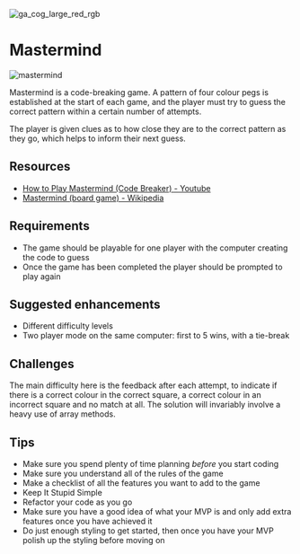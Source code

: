 ![ga_cog_large_red_rgb](https://cloud.githubusercontent.com/assets/40461/8183776/469f976e-1432-11e5-8199-6ac91363302b.png)

# Mastermind

![mastermind](https://media.git.generalassemb.ly/user/15120/files/da59cd00-fec9-11e8-85e7-013d3493c247)

Mastermind is a code-breaking game. A pattern of four colour pegs is established at the start of each game, and the player must try to guess the correct pattern within a certain number of attempts.

The player is given clues as to how close they are to the correct pattern as they go, which helps to inform their next guess.

## Resources

- [How to Play Mastermind (Code Breaker) - Youtube](https://www.youtube.com/watch?v=XwuwWTH39ac)
- [Mastermind (board game) - Wikipedia](<https://en.wikipedia.org/wiki/Mastermind_(board_game)>)

## Requirements

- The game should be playable for one player with the computer creating the code to guess
- Once the game has been completed the player should be prompted to play again

## Suggested enhancements

- Different difficulty levels
- Two player mode on the same computer: first to 5 wins, with a tie-break

## Challenges

The main difficulty here is the feedback after each attempt, to indicate if there is a correct colour in the correct square, a correct colour in an incorrect square and no match at all. The solution will invariably involve a heavy use of array methods.

## Tips

- Make sure you spend plenty of time planning _before_ you start coding
- Make sure you understand all of the rules of the game
- Make a checklist of all the features you want to add to the game
- Keep It Stupid Simple
- Refactor your code as you go
- Make sure you have a good idea of what your MVP is and only add extra features once you have achieved it
- Do just enough styling to get started, then once you have your MVP polish up the styling before moving on
